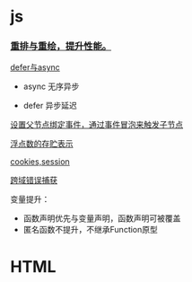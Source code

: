 #  js

###  [重排与重绘，提升性能。](http://www.ruanyifeng.com/blog/2015/09/web-page-performance-in-depth.html)

 [defer与async](https://segmentfault.com/a/1190000006778717?utm_source=sf-related)

+ async 无序异步

+ defer 异步延迟

[设置父节点绑定事件，通过事件冒泡来触发子节点](https://davidwalsh.name/event-delegate)

[浮点数的存贮表示](https://zhuanlan.zhihu.com/p/75581822)

[cookies,session](https://cnblogs.com/moyand/p/9047978.html)

[跨域错误捕获](https://www.jianshu.com/p/315ffe6797b8)

变量提升：

+ 函数声明优先与变量声明，函数声明可被覆盖
+ 匿名函数不提升，不继承Function原型

# HTML

